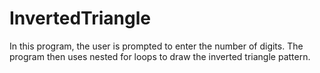 # InvertedTriangle
In this program, the user is prompted to enter the number of digits. The program then uses nested for loops to draw the inverted triangle pattern.
